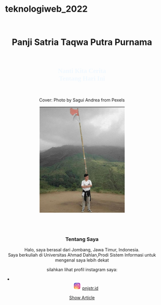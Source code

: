 # teknologiweb_2022
<!DOCTYPE html>
<html lang="en">
<head>
  <meta charset="UTF-8">
  <meta http-equiv="X-UA-Compatible" content="IE=edge">
  <meta name="viewport" content="width=device-width, initial-scale=1.0">
  <title>Panji Satria Taqwa Putra Purnama</title>
</head>
<style>
  .body {
    overflow-x: hidden;
  }
</style>
        <body>
<!--Header-->
<div class="cover" style="background-image: url(pexels-sagui-andrea-618833.jpg);">
    <div class="masking"></div>
    <small class="credit"><a href=""></a></small>
    <div class="container h-100">
      <div class="row h-100 align-items-center">
        <div class="col-6 text-white">
          <center>
            <br><h1>Panji Satria Taqwa Putra Purnama</h1><br></center>
        <body>
          <!-- link -->
          <link rel="preconnect" href="https://fonts.googleapis.com">
          <link rel="preconnect" href="https://fonts.gstatic.com" crossorigin>
          <link href="https://fonts.googleapis.com/css2?family=Smooch&display=swap" rel="stylesheet">
       <style type="text/css">
          h2{
            font-family: 'Smooch', cursive;
            size: 18px;
            color: aliceblue;
          }
       </style>
       <Center>
          <h2>Nanti Kita Cerita<br>
            Tentang Hari Ini<br>
           </h2><br>
          <p>Cover: Photo by Sagui Andrea from Pexels</p>
          </Center>
       </body>
       </div>
    <!-- CSS -->
        <link rel="stylesheet" href="style.css">
    <!-- end -->
      <center>
        <div class="Jumbotron">
          <img src="WhatsApp Image 2022-03-28 at 21.02.23.jpeg" width="279px">
      </div>
      </center>
      </div>
      </div>   
      </div>
  <Center>
    <br><br><br>
    <h3>Tentang Saya</h3>
    Halo, saya  berasal dari Jombang, Jawa Timur, Indonesia.<br>
    Saya berkuliah di Universitas Ahmad Dahlan,Prodi
    Sistem Informasi untuk mengenal saya lebih dekat <br>
    <p>silahkan lihat profil instagram saya:</p>
    <nav aria-label="Page navigation example">
      <ul class="pagination justify-content-center">
        <li class="page-item disabled">
        </li>
          <img src="4.png" width="27px">
          <a href="https://instagram.com/pnjstr.id?utm_medium=copy_link" class="link-primary">pnjstr.id</a>
      </ul>
    </nav>
    <p ><a href="detail.html">Show Article</a></p>
  </Center>
<!--end header-->
<!-- JQuery -->
 <script src="https://code.jquery.com/jquery-3.6.0.min.js"></script>
<!-- end -->
  <!--Vue Js-->
 <script src="https://unpkg.com/vue@3"></script>
 <script src="main.js"></script> <!--kode ini harus berada dibawah library vue-->
<!--end-->
</body>
</html>
